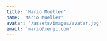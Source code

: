 ```yaml
---
title: 'Mario Mueller'
name: 'Mario Mueller'
avatar: '/assets/images/avatar.jpg'
email: 'mario@xenji.com'
---
```

